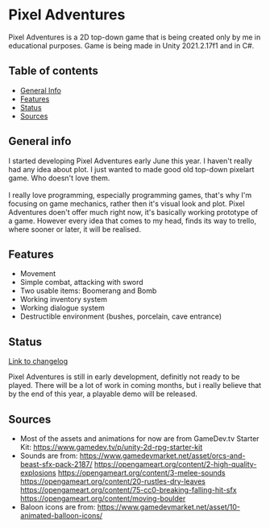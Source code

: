 # Pixel Adventures

Pixel Adventures is a 2D top-down game that is being created only by me in educational purposes. Game is being made in Unity 2021.2.17f1 and in C#.

## Table of contents
* [General Info](#general-info)
* [Features](#features)
* [Status](#status)
* [Sources](#sources)


## General info

I started developing Pixel Adventures early June this year. I haven't really had any idea about plot. I just wanted to made good old top-down pixelart game. Who doesn't love them. <br/>
<br/>
I really love programming, especially programming games, that's why I'm focusing on game mechanics, rather then it's visual look and plot. Pixel Adventures doen't offer much right now, it's basically working prototype of a game. However every idea that comes to my head, finds its way to trello, where sooner or later, it will be realised.

## Features


* Movement
* Simple combat, attacking with sword
* Two usable items: Boomerang and Bomb
* Working inventory system
* Working dialogue system
* Destructible environment (bushes, porcelain, cave entrance)

## Status

[Link to changelog](/Changelog.md)

Pixel Adventures is still in early development, definitly not ready to be played. There will be a lot of work in coming months, but i really believe that by the end of this year, a playable demo will be released.

## Sources

* Most of the assets and animations for now are from GameDev.tv Starter Kit: https://www.gamedev.tv/p/unity-2d-rpg-starter-kit
* Sounds are from: https://www.gamedevmarket.net/asset/orcs-and-beast-sfx-pack-2187/
https://opengameart.org/content/2-high-quality-explosions
https://opengameart.org/content/3-melee-sounds
https://opengameart.org/content/20-rustles-dry-leaves
https://opengameart.org/content/75-cc0-breaking-falling-hit-sfx
https://opengameart.org/content/moving-boulder
* Baloon icons are from: https://www.gamedevmarket.net/asset/10-animated-balloon-icons/

